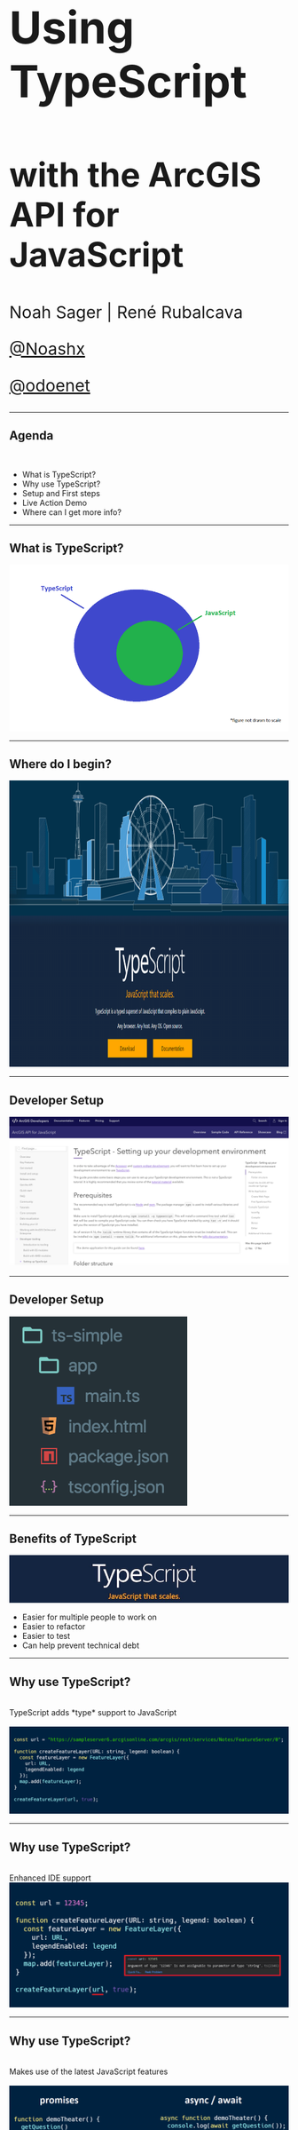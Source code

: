 <!-- .slide: data-background="../img/2021/dev-summit/bg-1.png" data-background-size="cover -->
<h1 style="text-align: left; font-size: 80px;">Using TypeScript</h1>
<h2 style="text-align: left; font-size: 60px;">with the ArcGIS API for JavaScript</h2>
<p style="text-align: left; font-size: 30px;">Noah Sager | René Rubalcava</p>
<p style="text-align: left; font-size: 30px;"><a href="https://twitter.com/Noashx">@Noashx</a></p>
<p style="text-align: left; font-size: 30px;"><a href="https://twitter.com/odoenet">@odoenet</a></p>

---

<!-- .slide: data-auto-animate data-background="../img/2021/dev-summit/bg-3.png" -->
## Agenda
</br>

 - What is TypeScript?
 - Why use TypeScript?
 - Setup and First steps
 - Live Action Demo
 - Where can I get more info?

---

<!-- .slide: data-auto-animate data-background="../img/2021/dev-summit/bg-2.png" -->
## What is TypeScript?

<a href="https://www.typescriptlang.org/" target="_blank">
<img style="float:center;" src="images/TypeScript_Superset_JavaScript.png" alt="TypeScript_Superset_JavaScript">
</a>

---

<!-- .slide: data-auto-animate data-background="../img/2021/dev-summit/bg-2.png" -->
## Where do I begin?

<a href="https://www.typescriptlang.org/" target="_blank">
<img src="images/TS.png" alt="TypeScript landing page" width="1037" height="516">
</a>

---

<!-- .slide: data-auto-animate data-background="../img/2021/dev-summit/bg-2.png" -->
## **Developer Setup**

<a href="https://developers.arcgis.com/javascript/latest/guide/typescript-setup/index.html" target="_blank">
<img src="images/TypeScript - Setting up.png" alt="TypeScript - Setting up">
</a>

---

<!-- .slide: data-auto-animate data-background="../img/2021/dev-summit/bg-2.png" -->
## **Developer Setup**

<a href="https://developers.arcgis.com/javascript/latest/guide/typescript-setup/index.html" target="_blank">
<img src="images/TS_setup.png" alt="Setup_TS">
</a>

---

<!-- .slide: data-auto-animate data-background="../img/2021/dev-summit/bg-2.png" -->
## Benefits of TypeScript

![TypeScript](./images/typescript.jpg)
- Easier for multiple people to work on
- Easier to refactor
- Easier to test
- Can help prevent technical debt

---

<!-- .slide: data-auto-animate data-background="../img/2021/dev-summit/bg-2.png" -->
## Why use TypeScript?
</br>
TypeScript adds *type* support to JavaScript
</br>
</br>
<img src="images/TS_1a.png" alt="TypeScript_Example1">

---

<!-- .slide: data-auto-animate data-background="../img/2021/dev-summit/bg-2.png" -->
## Why use TypeScript?
</br>
Enhanced IDE support
</br>
<img src="images/TS_2.png" alt="TypeScript_Example2">

---

<!-- .slide: data-auto-animate data-background="../img/2021/dev-summit/bg-2.png" -->
## Why use TypeScript?
</br>
Makes use of the latest JavaScript features
</br>
</br>
<img src="images/promise_async_await_carbon4.png" alt="TypeScript_Example3">

---

<!-- .slide: data-auto-animate data-background="../img/2021/dev-summit/bg-2.png" -->
## Why use TypeScript?
</br>
Makes use of the latest JavaScript features
</br>
</br>
<img src="images/dynamicModule2.png" alt="TypeScript_Example4">

---

<!-- .slide: data-auto-animate data-background="../img/2021/dev-summit/bg-2.png" -->
## Setup and First steps

1. The recommended way to install TypeScript is via `node` and `npm`.

2. Make sure to install TypeScript globally: <br>
```bash
npm install -g typescript
```
3. Install the ArcGIS API for JavaScript Typings: <br>
```bash
npm install --save @types/arcgis-js-api
```

---

<!-- .slide: data-auto-animate data-background="../img/2021/dev-summit/bg-2.png" -->
## Essentials
</br>
TypeScript

```bash
npm install --save-dev typescript
```

</br>
JS API 4.x typings

```bash
npm install --save-dev @types/arcgis-js-api
```

</br>
JS API 3.x typings

```bash
npm install --save-dev @types/arcgis-js-api@3
```

---

<!-- .slide: data-auto-animate data-background="../img/2021/dev-summit/bg-3.png" -->
#### Demo: Build a TypeScript app from scratch
<img style="float:center;" src="images/wheres_rene.png" alt="Rene_Softwhere_Engineer">

---

<!-- .slide: data-auto-animate data-background="../img/2021/dev-summit/bg-2.png" -->
## Imports

- Can use AMD or ESM build
- _Hint:_ use the ESM build

```ts
import MapView from "@arcgis/core/views/MapView";
```

---

<!-- .slide: data-auto-animate data-background="../img/2021/dev-summit/bg-2.png" -->
## Auto-cast

- Due to nature of types, auto-cast does not type-check
  - `get` and `set` must have the same type
- Auto-casting is supported in constructor signatures only
  - Still helps in lots of cases
  - For setting properties, need to import the relevant modules

---

<!-- .slide: data-auto-animate data-background="../img/2021/dev-summit/bg-2.png" -->
## Typing improvements

- Use of generics where possible `Collection<T>`
- Strictly type events (`mapView.on("mouse-wheel", ...)`))
- "Advanced" auto-casts like colors (`"red"`), screen sizes (`"5px"`) and basemaps `"streets"`

---

<!-- .slide: data-auto-animate data-background="../img/2021/dev-summit/bg-2.png" -->
## Demo Steps:

```sh
mkdir ts-demo && cd ts-demo
mkdir src && touch src/index.ts
npm init --yes && tsc --init
npm i @arcgis/core rollup ## other rollup plugins
```

---

<!-- .slide: data-auto-animate data-background="../img/2021/dev-summit/bg-2.png" -->
## index.html

```html
<body>
  <div id="viewDiv"></div>
  <script src="index.js" type="module"></script>
</body>
```

---

<!-- .slide: data-auto-animate data-background="../img/2021/dev-summit/bg-2.png" -->
## tsconfig.json

```json
{
	"compilerOptions": {
		"lib": ["ES2019", "DOM"],
		"sourceMap": true,
		"target": "ES2019",
		"noImplicitAny": true,
		"suppressImplicitAnyIndexErrors": true,
		"moduleResolution": "node"
	},
	"include": ["src/**/*"]
}
```

---

<!-- .slide: data-auto-animate data-background="../img/2021/dev-summit/bg-2.png" -->
## css

```html
<style>
  html,
  body,
  #viewDiv {
    padding: 0;
    margin: 0;
    height: 100%;
    width: 100%;
  }
</style>
```

---

<!-- .slide: data-auto-animate data-background="../img/2021/dev-summit/bg-2.png" -->
## src/index.ts

> imports

```ts
import WebMap from "@arcgis/core/WebMap";
import MapView from "@arcgis/core/views/MapView";
import LayerList from "@arcgis/core/widgets/LayerList";

```

---

<!-- .slide: data-auto-animate data-background="../img/2021/dev-summit/bg-2.png" -->
## src/index.ts

> WebMap and MapView

```ts
const map = new WebMap({
  portalItem: {
    id: 'd5dda743788a4b0688fe48f43ae7beb9'
  }
});

// Add the map to a MapView
const view = new MapView({
  container: 'viewDiv',
  map
});
```

---

<!-- .slide: data-auto-animate data-background="../img/2021/dev-summit/bg-2.png" -->
## src/index.ts

> LayerList

```ts
// Add a legend instance to the panel of a
// ListItem in a LayerList instance
const layerList = new LayerList({
  view,
  listItemCreatedFunction: (event: { item: __esri.ListItem }) => {
    const item = event.item;
    if (item.layer.type != 'group') {
      item.panel = {
        content: 'legend',
        open: true
      } as __esri.ListItemPanel;
    }
  }
});
view.ui.add(layerList, 'top-right');
```

---

<!-- .slide: data-auto-animate data-background="../img/2021/dev-summit/bg-2.png" -->
> Demo the build

---

<!-- .slide: data-auto-animate data-background="../img/2021/dev-summit/bg-2.png" -->
### **Tip: Hide .js and .jsmap files **

- Reduce clutter
- VSCode: Add below to user preferences in files.exclude

```json
  "**/*.js.map": true,
  "**/*.js": {
      "when": "$(basename).ts"
    }

```

---

<!-- .slide: data-auto-animate data-background="../img/2021/dev-summit/bg-2.png" -->
### **Tip: Debugging with source maps**
  - Enable source maps in browser dev tools
  - Set breakpoints in .ts instead of .js

  ![JS Code](./images/transpiled.png)

---

<!-- .slide: data-auto-animate data-background="../img/2021/dev-summit/bg-2.png" -->
### **Where can I get more info?**

- SDK Documentation
- Esri-related training and webinars
- ArcGIS Blogs
- GeoNet, StackExchange, etc.</br>
</br>
<a href="https://www.esri.com/arcgis-blog/products/js-api-arcgis/mapping/using-typescript-with-the-arcgis-api-for-javascript/" target="_blank">
<img style="float:bottom;" src="./images/Using_TS_blog.png" alt="Using_TS_blog">

---

<!-- .slide: data-auto-animate data-background="../img/2021/dev-summit/bg-5.png" -->

![esri](images/esri-science-logo-white.png "esri")

---

<!-- .slide: data-auto-animate data-background="images/2021-feedback.jpg" -->

